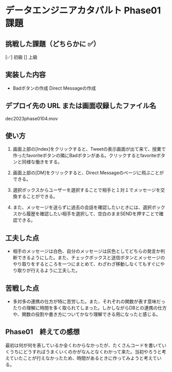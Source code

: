 # データエンジニアカタパルト Phase01 課題

## 挑戦した課題（どちらかに ✅）

[✅] 初級
[] 上級

## 実装した内容

- Badボタンの作成
  Direct Messageの作成

## デプロイ先の URL または画面収録したファイル名

dec2023phase0104.mov

## 使い方

1. 画面上部の[Index]をクリックすると、Tweetの表示画面が出て来て、授業で作ったfavoriteボタンの隣にBadボタンがある。クリックするとfavoriteボタンと同様な働きをする。

2. 画面上部の[DM]をクリックすると、Direct Messageのページに飛ぶことができる。

3. 選択ボックスからユーザーを選択することで相手と１対１でメッセージを交換することができる。

4. また、メッセージを送らずに過去の会話を確認したいときには、選択ボックスから履歴を確認したい相手を選択して、空白のままSENDを押すことで確認できる。

## 工夫した点

- 相手のメッセージは白色、自分のメッセージは灰色としてどちらの発言か判断できるようにした。また、チェックボックスと送信ボタンとメッセージのやり取りをするところを一つにまとめて、わざわざ移動しなくてもすぐにやり取りが行えるように工夫した。

## 苦戦した点

- 多対多の連携の仕方が特に苦労した。また、それぞれの関数が表す意味だったりの理解に時間を多く取られてしまった。しかしながらDBとの連携の仕方や、関数の役割や書き方についてかなり理解できる用になったと感じる。

## Phase01　終えての感想
最初は何が何を表しているか全くわからなかったが、たくさんコードを書いていくうちにどうすればうまくいくのかがなんとなくわかって来た。当初やろうと考えていたことが行えなかったため、時間があるときに作ってみようと考えている。